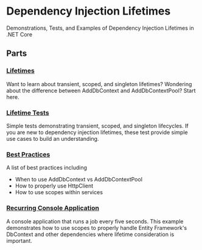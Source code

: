 # Dependency Injection Lifetimes
Demonstrations, Tests, and Examples of Dependency Injection Lifetimes in .NET Core

## Parts

### [Lifetimes](https://github.com/justinjstark/DependencyInjectionLifetimes/tree/master/src/Lifetimes)

Want to learn about transient, scoped, and singleton lifetimes? Wondering about the difference between AddDbContext and AddDbContextPool? Start here.

### [Lifetime Tests](https://github.com/justinjstark/DependencyInjectionLifetimes/tree/master/src/LifetimeTests)

Simple tests demonstrating transient, scoped, and singleton lifecycles. If you are new to dependency injection lifetimes, these test provide simple use cases to build an understanding.

### [Best Practices](https://github.com/justinjstark/DependencyInjectionLifetimes/tree/master/src/BestPractices)

A list of best practices including
- When to use AddDbContext vs AddDbContextPool
- How to properly use HttpClient
- How to use scopes within services

### [Recurring Console Application](https://github.com/justinjstark/DependencyInjectionLifetimes/tree/master/src/RecurringConsoleApplication)

A console application that runs a job every five seconds. This example demonstrates how to use scopes to properly handle Entity Framework's DbContext and other dependencies where lifetime consideration is important.
